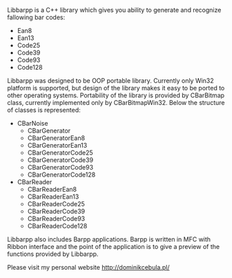 Libbarpp is a C++ library which gives you ability to generate and recognize fallowing bar codes:
* Ean8
* Ean13
* Code25
* Code39
* Code93
* Code128

Libbarpp was designed to be OOP portable library. Currently only Win32 platform is supported, but design of the library makes it easy to be ported to other operating systems. Portability of the library is provided by CBarBitmap class, currently implemented only by CBarBitmapWin32. Below the structure of classes is represented: 
* CBarNoise 
  * CBarGenerator 
  * CBarGeneratorEan8 
  * CBarGeneratorEan13 
  * CBarGeneratorCode25 
  * CBarGeneratorCode39 
  * CBarGeneratorCode93 
  * CBarGeneratorCode128 
* CBarReader 
  * CBarReaderEan8 
  * CBarReaderEan13 
  * CBarReaderCode25 
  * CBarReaderCode39 
  * CBarReaderCode93 
  * CBarReaderCode128

Libbarpp also includes Barpp applications. Barpp is written in MFC with Ribbon interface and the point of the application is to give a preview of the functions provided by Libbarpp.

Please visit my personal website http://dominikcebula.pl/
